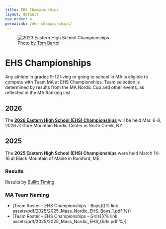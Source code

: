 ```yaml
---
title: EHS Championships
layout: default
nav_order: 4
permalink: /ehs-championships/
---
```


<figure class="float-right image-with-credit">
  <img 
    src="{{ site.baseurl }}/assets/images/optimized/2023_ehs_championships.jpg" 
    alt="2023 Eastern High School Championships">
  <figcaption class="image-credit">
    Photo by <a href="https://www.tombartol.com/photos" target="_blank">Tom Bartol</a>
  </figcaption>
</figure>

# EHS Championships

Any athlete in grades 9-12 living or going to school in MA is eligible to compete with Team MA at EHS Championships.
Team selection is determined by results from the MA Nordic Cup and other events, as
reflected in the MA Ranking List.

## 2026

The **[2026 Eastern High School (EHS) Championships](https://nensa.net/eastern-hs-championships/)** will be held Mar. 6-8, 2026 at Gore Mountain Nordic Center in North Creek, NY.

## 2025

The **2025 Eastern High School (EHS) Championships** were held March 14-16 at Black Mountain of Maine in Rumford, ME.

### Results

Results by [Bullitt Timing](https://bullitttiming.com/events/EHS-2025)

### MA Team Naming

- [Team Roster - EHS Championships - Boys]({% link assets/pdf/2025/2025_Mass_Nordic_EHS_Boys_1.pdf %})
- [Team Roster - EHS Championships - Girls]({% link assets/pdf/2025/2025_Mass_Nordic_EHS_Girls.pdf %})

